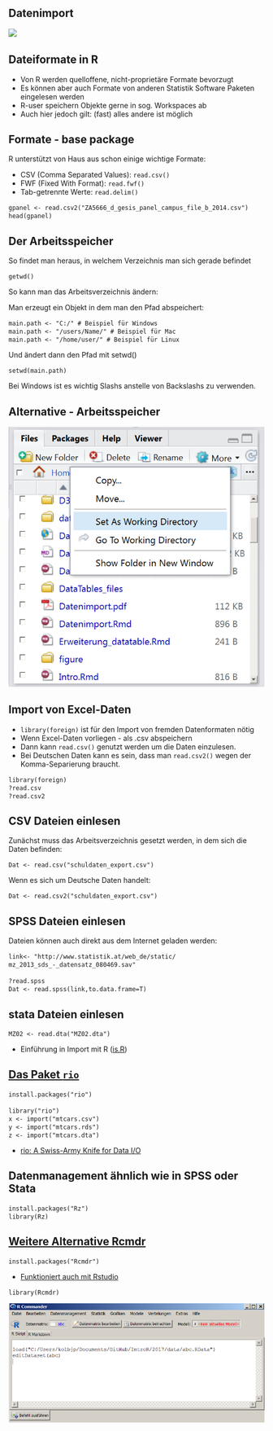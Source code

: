 Datenimport
-----------

![](figure/Datenimport.PNG)

Dateiformate in R
-----------------

-   Von R werden quelloffene, nicht-proprietäre Formate bevorzugt
-   Es können aber auch Formate von anderen Statistik Software Paketen
    eingelesen werden
-   R-user speichern Objekte gerne in sog. Workspaces ab
-   Auch hier jedoch gilt: (fast) alles andere ist möglich

Formate - base package
----------------------

R unterstützt von Haus aus schon einige wichtige Formate:

-   CSV (Comma Separated Values): `read.csv()`
-   FWF (Fixed With Format): `read.fwf()`
-   Tab-getrennte Werte: `read.delim()`

<!-- -->

    gpanel <- read.csv2("ZA5666_d_gesis_panel_campus_file_b_2014.csv")
    head(gpanel)

Der Arbeitsspeicher
-------------------

So findet man heraus, in welchem Verzeichnis man sich gerade befindet

    getwd()

So kann man das Arbeitsverzeichnis ändern:

Man erzeugt ein Objekt in dem man den Pfad abspeichert:

    main.path <- "C:/" # Beispiel für Windows
    main.path <- "/users/Name/" # Beispiel für Mac
    main.path <- "/home/user/" # Beispiel für Linux

Und ändert dann den Pfad mit setwd()

    setwd(main.path)

Bei Windows ist es wichtig Slashs anstelle von Backslashs zu verwenden.

Alternative - Arbeitsspeicher
-----------------------------

![](https://github.com/Japhilko/IntroR/raw/master/2017/slides/figure/SetWD.PNG)

Import von Excel-Daten
----------------------

-   `library(foreign)` ist für den Import von fremden Datenformaten
    nötig
-   Wenn Excel-Daten vorliegen - als .csv abspeichern
-   Dann kann `read.csv()` genutzt werden um die Daten einzulesen.
-   Bei Deutschen Daten kann es sein, dass man `read.csv2()` wegen der
    Komma-Separierung braucht.

<!-- -->

    library(foreign)
    ?read.csv
    ?read.csv2

CSV Dateien einlesen
--------------------

Zunächst muss das Arbeitsverzeichnis gesetzt werden, in dem sich die
Daten befinden:

    Dat <- read.csv("schuldaten_export.csv")

Wenn es sich um Deutsche Daten handelt:

    Dat <- read.csv2("schuldaten_export.csv")

SPSS Dateien einlesen
---------------------

Dateien können auch direkt aus dem Internet geladen werden:

    link<- "http://www.statistik.at/web_de/static/
    mz_2013_sds_-_datensatz_080469.sav"

    ?read.spss
    Dat <- read.spss(link,to.data.frame=T)

stata Dateien einlesen
----------------------

    MZ02 <- read.dta("MZ02.dta")

-   Einführung in Import mit R
    ([is.R](http://is-r.tumblr.com/post/37181850668/reading-writing-stata-dta-files-with-foreign))

[Das Paket `rio`](https://cran.r-project.org/web/packages/rio/vignettes/rio.html)
---------------------------------------------------------------------------------

    install.packages("rio")

    library("rio")
    x <- import("mtcars.csv")
    y <- import("mtcars.rds")
    z <- import("mtcars.dta")

-   [rio: A Swiss-Army Knife for Data
    I/O](https://cran.r-project.org/web/packages/rio/README.html)

Datenmanagement ähnlich wie in SPSS oder Stata
----------------------------------------------

    install.packages("Rz")
    library(Rz)

[Weitere Alternative Rcmdr](https://cran.r-project.org/web/packages/Rcmdr/index.html)
-------------------------------------------------------------------------------------

    install.packages("Rcmdr")

-   [Funktioniert auch mit Rstudio](http://www.rcommander.com/)

<!-- -->

    library(Rcmdr)

![](https://github.com/Japhilko/IntroR/raw/master/2017/slides/figure/Rcommander.PNG)

